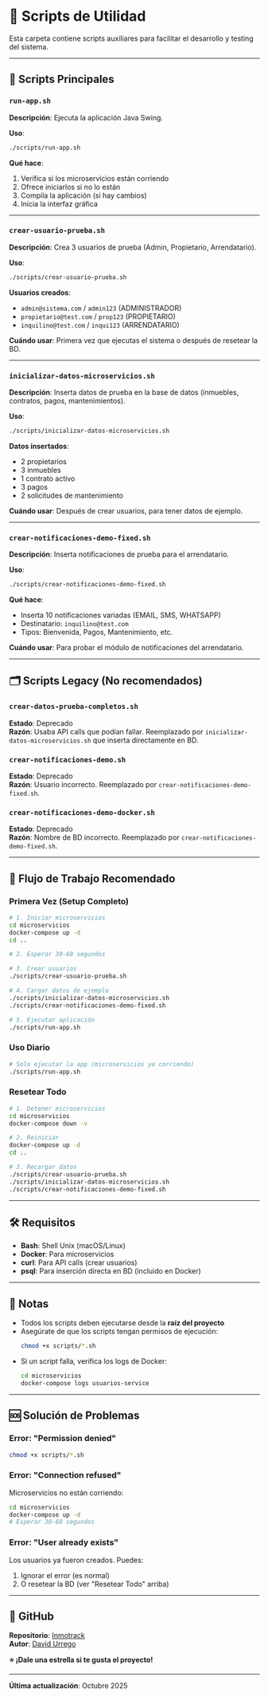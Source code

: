 # 📜 Scripts de Utilidad

Esta carpeta contiene scripts auxiliares para facilitar el desarrollo y testing del sistema.

---

## 🚀 Scripts Principales

### `run-app.sh`
**Descripción**: Ejecuta la aplicación Java Swing.

**Uso**:
```bash
./scripts/run-app.sh
```

**Qué hace**:
1. Verifica si los microservicios están corriendo
2. Ofrece iniciarlos si no lo están
3. Compila la aplicación (si hay cambios)
4. Inicia la interfaz gráfica

---

### `crear-usuario-prueba.sh`
**Descripción**: Crea 3 usuarios de prueba (Admin, Propietario, Arrendatario).

**Uso**:
```bash
./scripts/crear-usuario-prueba.sh
```

**Usuarios creados**:
- `admin@sistema.com` / `admin123` (ADMINISTRADOR)
- `propietario@test.com` / `prop123` (PROPIETARIO)
- `inquilino@test.com` / `inqui123` (ARRENDATARIO)

**Cuándo usar**: Primera vez que ejecutas el sistema o después de resetear la BD.

---

### `inicializar-datos-microservicios.sh`
**Descripción**: Inserta datos de prueba en la base de datos (inmuebles, contratos, pagos, mantenimientos).

**Uso**:
```bash
./scripts/inicializar-datos-microservicios.sh
```

**Datos insertados**:
- 2 propietarios
- 3 inmuebles
- 1 contrato activo
- 3 pagos
- 2 solicitudes de mantenimiento

**Cuándo usar**: Después de crear usuarios, para tener datos de ejemplo.

---

### `crear-notificaciones-demo-fixed.sh`
**Descripción**: Inserta notificaciones de prueba para el arrendatario.

**Uso**:
```bash
./scripts/crear-notificaciones-demo-fixed.sh
```

**Qué hace**:
- Inserta 10 notificaciones variadas (EMAIL, SMS, WHATSAPP)
- Destinatario: `inquilino@test.com`
- Tipos: Bienvenida, Pagos, Mantenimiento, etc.

**Cuándo usar**: Para probar el módulo de notificaciones del arrendatario.

---

## 🗂️ Scripts Legacy (No recomendados)

### `crear-datos-prueba-completos.sh`
**Estado**: Deprecado  
**Razón**: Usaba API calls que podían fallar. Reemplazado por `inicializar-datos-microservicios.sh` que inserta directamente en BD.

### `crear-notificaciones-demo.sh`
**Estado**: Deprecado  
**Razón**: Usuario incorrecto. Reemplazado por `crear-notificaciones-demo-fixed.sh`.

### `crear-notificaciones-demo-docker.sh`
**Estado**: Deprecado  
**Razón**: Nombre de BD incorrecto. Reemplazado por `crear-notificaciones-demo-fixed.sh`.

---

## 🔄 Flujo de Trabajo Recomendado

### Primera Vez (Setup Completo)
```bash
# 1. Iniciar microservicios
cd microservicios
docker-compose up -d
cd ..

# 2. Esperar 30-60 segundos

# 3. Crear usuarios
./scripts/crear-usuario-prueba.sh

# 4. Cargar datos de ejemplo
./scripts/inicializar-datos-microservicios.sh
./scripts/crear-notificaciones-demo-fixed.sh

# 5. Ejecutar aplicación
./scripts/run-app.sh
```

### Uso Diario
```bash
# Solo ejecutar la app (microservicios ya corriendo)
./scripts/run-app.sh
```

### Resetear Todo
```bash
# 1. Detener microservicios
cd microservicios
docker-compose down -v

# 2. Reiniciar
docker-compose up -d
cd ..

# 3. Recargar datos
./scripts/crear-usuario-prueba.sh
./scripts/inicializar-datos-microservicios.sh
./scripts/crear-notificaciones-demo-fixed.sh
```

---

## 🛠️ Requisitos

- **Bash**: Shell Unix (macOS/Linux)
- **Docker**: Para microservicios
- **curl**: Para API calls (crear usuarios)
- **psql**: Para inserción directa en BD (incluido en Docker)

---

## 📝 Notas

- Todos los scripts deben ejecutarse desde la **raíz del proyecto**
- Asegúrate de que los scripts tengan permisos de ejecución:
  ```bash
  chmod +x scripts/*.sh
  ```
- Si un script falla, verifica los logs de Docker:
  ```bash
  cd microservicios
  docker-compose logs usuarios-service
  ```

---

## 🆘 Solución de Problemas

### Error: "Permission denied"
```bash
chmod +x scripts/*.sh
```

### Error: "Connection refused"
Microservicios no están corriendo:
```bash
cd microservicios
docker-compose up -d
# Esperar 30-60 segundos
```

### Error: "User already exists"
Los usuarios ya fueron creados. Puedes:
1. Ignorar el error (es normal)
2. O resetear la BD (ver "Resetear Todo" arriba)

---

## 🐙 **GitHub**

**Repositorio**: [Inmotrack](https://github.com/durregou/Inmotrack)  
**Autor**: [David Urrego](https://github.com/durregou)

**⭐ ¡Dale una estrella si te gusta el proyecto!**

---

**Última actualización**: Octubre 2025

